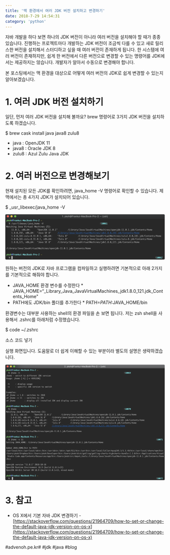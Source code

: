 ```yaml
---
title: '맥 환경에서 여러 JDK 버전 설치하고 변경하기'
date: 2018-7-29 14:54:31
category: 'python'
---
```


자바 개발을 하다 보면 하나의 JDK 버전이 아니라 여러 버전을 설치해야 할 때가 종종 있습니다. 진행하는 프로젝트마다 개발하는 JDK 버전이 조금씩 다를 수 있고 새로 릴리스한 버전을 설치해서 스터디하고 싶을 때 여러 버전이 존재하게 됩니다. 한 시스템에 여러 버전이 존재하지만, 쉽게 한 버전에서 다른 버전으로 변경할 수 있는 명령어를 JDK에서는 제공하지는 않습니다. 개발자가 알아서 수동으로 변경해야 합니다.

본 포스팅에서는 맥 환경을 대상으로 어떻게 여러 버전의 JDK로 쉽게 변경할 수 있는지 알아보겠습니다.

# 1. 여러 JDK 버전 설치하기
   일단, 먼저 여러 JDK 버전을 설치해 볼까요? brew 명령어로 3가지 JDK 버전을 설치하도록 하겠습니다.

$ brew cask install java java8 zulu8

- java : OpenJDK 11
- java8 : Oracle JDK 8
- zulu8 : Azul Zulu Java JDK

# 2. 여러 버전으로 변경해보기

현재 설치된 모든 JDK를 확인하려면, java_home -V 명령어로 확인할 수 있습니다. 제 맥에서는 총 4가지 JDK가 설치되어 있습니다.

$ \_usr_libexec/java_home -V

![](%EB%A7%A5%20%ED%99%98%EA%B2%BD%EC%97%90%EC%84%9C%20%EC%97%AC%EB%9F%AC%20JDK%20%EB%B2%84%EC%A0%84%20%EC%84%A4%EC%B9%98%ED%95%98%EA%B3%A0%20%20%EB%B3%80%EA%B2%BD%ED%95%98%EA%B8%B0/image_1.png)

원하는 버전의 JDK로 자바 프로그램을 컴파일하고 실행하려면 기본적으로 아래 2가지를 기본적으로 해줘야 합니다.

- JAVA_HOME 환경 변수를 수정한다 \* JAVA_HOME=“\_Library_Java_JavaVirtualMachines_jdk1.8.0_121.jdk_Contents_Home"
- PATH에도 JDK/bin 폴더를 추가한다 \* PATH=$PATH:$JAVA_HOME/bin

환경변수는 대부분 사용하는 shell의 환경 파일을 손 보면 됩니다. 저는 zsh shell을 사용해서 .zshrc를 아래처럼 수정했습니다.

$ code ~/.zshrc

소스 코드 넣기

실행 화면입니다. 도움말로 더 쉽게 이해할 수 있는 부분이라 별도의 설명은 생략하겠습니다.

![](%EB%A7%A5%20%ED%99%98%EA%B2%BD%EC%97%90%EC%84%9C%20%EC%97%AC%EB%9F%AC%20JDK%20%EB%B2%84%EC%A0%84%20%EC%84%A4%EC%B9%98%ED%95%98%EA%B3%A0%20%20%EB%B3%80%EA%B2%BD%ED%95%98%EA%B8%B0/image_2.png)

# 3. 참고

- OS X에서 기본 자바 JDK 변경하기 - [https://stackoverflow.com/questions/21964709/how-to-set-or-change-the-default-java-jdk-version-on-os-x](https://stackoverflow.com/questions/21964709/how-to-set-or-change-the-default-java-jdk-version-on-os-x)

#advenoh.pe.kr# #jdk #java #blog
